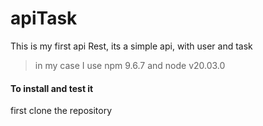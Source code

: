 # apiTask
This is my first api Rest, its a simple api, with user and task

> in my case I use npm 9.6.7 and node v20.03.0

#### To install and test it

first clone the repository
